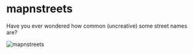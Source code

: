 # mapnstreets

Have you ever wondered how common (uncreative) some street names are?

![mapnstreets](https://github.com/ahuang11/mapnstreets/assets/15331990/a3e21155-8a0c-43d0-a3c9-a5e4f82d6966)
